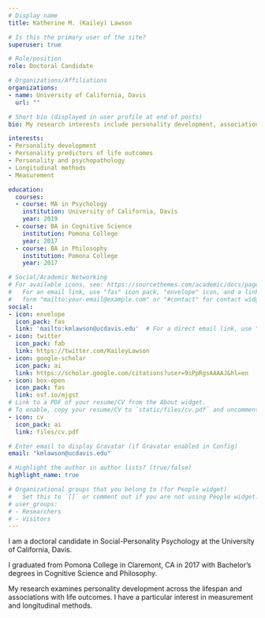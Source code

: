 ```yaml
---
# Display name
title: Katherine M. (Kailey) Lawson

# Is this the primary user of the site?
superuser: true

# Role/position
role: Doctoral Candidate

# Organizations/Affiliations
organizations:
- name: University of California, Davis
  url: ""

# Short bio (displayed in user profile at end of posts)
bio: My research interests include personality development, associations between personality and life outcomes, and measurement.

interests:
- Personality development
- Personality predictors of life outcomes
- Personality and psychopathology
- Longitudinal methods
- Measurement

education:
  courses:
  - course: MA in Psychology
    institution: University of California, Davis
    year: 2019
  - course: BA in Cognitive Science
    institution: Pomona College
    year: 2017
  - course: BA in Philosophy
    institution: Pomona College
    year: 2017

# Social/Academic Networking
# For available icons, see: https://sourcethemes.com/academic/docs/page-builder/#icons
#   For an email link, use "fas" icon pack, "envelope" icon, and a link in the
#   form "mailto:your-email@example.com" or "#contact" for contact widget.
social:
- icon: envelope
  icon_pack: fas
  link: 'mailto:kmlawson@ucdavis.edu'  # For a direct email link, use "mailto:test@example.org". 
- icon: twitter
  icon_pack: fab
  link: https://twitter.com/KaileyLawson
- icon: google-scholar
  icon_pack: ai
  link: https://scholar.google.com/citations?user=9iPpRgsAAAAJ&hl=en
- icon: box-open
  icon_pack: fas
  link: osf.io/mjgst
# Link to a PDF of your resume/CV from the About widget.
# To enable, copy your resume/CV to `static/files/cv.pdf` and uncomment the lines below.
- icon: cv
  icon_pack: ai
  link: files/cv.pdf

# Enter email to display Gravatar (if Gravatar enabled in Config)
email: "kmlawson@ucdavis.edu"

# Highlight the author in author lists? (true/false)
highlight_name: true

# Organizational groups that you belong to (for People widget)
#   Set this to `[]` or comment out if you are not using People widget.
# user_groups:
# - Researchers
# - Visitors
---
```


I am a doctoral candidate in Social-Personality Psychology at the University of California, Davis. 

I graduated from Pomona College in Claremont, CA in 2017 with Bachelor’s degrees in Cognitive Science and Philosophy. 

My research examines personality development across the lifespan and associations with life outcomes. I have a particular interest in measurement and longitudinal methods. 